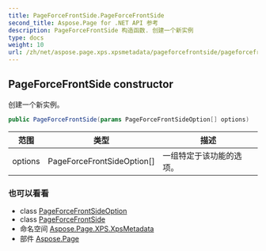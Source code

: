 ```yaml
---
title: PageForceFrontSide.PageForceFrontSide
second_title: Aspose.Page for .NET API 参考
description: PageForceFrontSide 构造函数. 创建一个新实例
type: docs
weight: 10
url: /zh/net/aspose.page.xps.xpsmetadata/pageforcefrontside/pageforcefrontside/
---
```

## PageForceFrontSide constructor

创建一个新实例。

```csharp
public PageForceFrontSide(params PageForceFrontSideOption[] options)
```

| 范围 | 类型 | 描述 |
| --- | --- | --- |
| options | PageForceFrontSideOption[] | 一组特定于该功能的选项。 |

### 也可以看看

* class [PageForceFrontSideOption](../../pageforcefrontside.pageforcefrontsideoption/)
* class [PageForceFrontSide](../)
* 命名空间 [Aspose.Page.XPS.XpsMetadata](../../pageforcefrontside/)
* 部件 [Aspose.Page](../../../)


